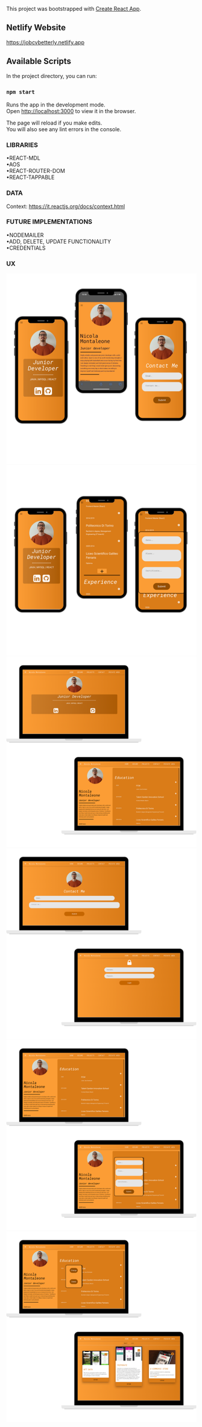This project was bootstrapped with [Create React App](https://github.com/facebook/create-react-app).

## Netlify Website
https://jobcvbetterly.netlify.app <br/>

## Available Scripts

In the project directory, you can run:

### `npm start`

Runs the app in the development mode.<br />
Open [http://localhost:3000](http://localhost:3000) to view it in the browser.

The page will reload if you make edits.<br />
You will also see any lint errors in the console.

###  LIBRARIES

•REACT-MDL<br />
•AOS<br />
•REACT-ROUTER-DOM<br />
•REACT-TAPPABLE<br />

###  DATA
Context: https://it.reactjs.org/docs/context.html<br />

###  FUTURE IMPLEMENTATIONS
•NODEMAILER<br />
•ADD, DELETE, UPDATE FUNCTIONALITY<br />
•CREDENTIALS<br />

###  UX
<img src="/UX/1.png" alt="Img1"/>

<img src="/UX/2.png" alt="Img2"/>
<img src="/UX/3.png" alt="Img3"/>
<img src="/UX/4.png" alt="Img4"/>
<img src="/UX/5.png" alt="Img5"/>
<img src="/UX/6.png" alt="Img6"/>

